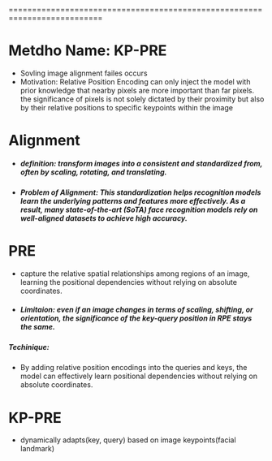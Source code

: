 ==========================================================================

# Metdho Name: KP-PRE
- Sovling image alignment failes occurs
- Motivation: Relative Position Encoding can only inject the model with prior knowledge that nearby pixels are more important than far pixels.
the significance of pixels is not solely dictated by their proximity but also by their relative positions to specific keypoints within the image

# Alignment
- ##### definition: transform images into a consistent and standardized from, often by scaling, rotating, and translating.
- ##### Problem of Alignment: This standardization helps recognition models learn the underlying patterns and features more effectively. As a result, many state-of-the-art (SoTA) face recognition models rely on well-aligned datasets to achieve high accuracy.

# PRE
- capture the relative spatial relationships among regions of an image, learning the positional dependencies without relying on absolute coordinates.
- ##### Limitaion: even if an image changes in terms of scaling, shifting, or orientation, the significance of the key-query position in RPE stays the same.
##### Techinique:
- By adding relative position encodings into the queries and keys, the model can effectively learn positional dependencies without relying on absolute coordinates. 

# KP-PRE
- dynamically adapts(key, query) based on image keypoints(facial landmark)
